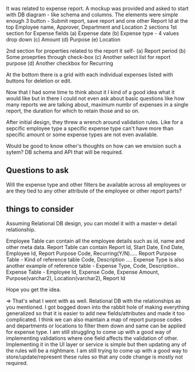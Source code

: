 It was related to expense report. A mockup was provided and asked to start with DB diagram - like schema and columns. The elements were simple enough
3 button - Submit report, save report and one other
Report Id at the top
Employee name, Approver, Department and Location
2 sections
1st section for Expense fields
(a) Expense date
(b) Expense type - 4 values drop down
(c) Amount
(d) Purpose
(e) Location


2nd section for properties related to the report it self-
(a) Report period
(b) Some proeprties through check-box
(c) Another select list for report purpose
(d) Another checkbox for Recurring


At the bottom there is a grid with each individual expenses listed with buttons for deletion or edit.


Now that I had some time to think about it I kind of a good idea what it would like but in there I could not even ask about basic questions like how many reports we are talking about, maximum numbr of expenses in a single report, the duration for which to retain those and so on.


After initial design, they threw a wrench around validation rules. Like for a sepcific employee type a specific expense type can't have more than specific amount or some expense types are not even available.


Would be good to know other's thoughts on how can we envision such a sytem? DB schema and API that will be required.

## Questions to ask
 Will the expense type and other filters be available across all employees or are they tied to any other attribute of the employee or other report parts?


## things to consider

Assuming Relational DB design, you can model it with a master-> detail relationship.


Employee Table can contain all the employee details such as id, name and other meta data.
Report Table can contain Report Id, Start Date, End Date, Employee Id, Report Purpose Code, Recurring(Y/N).....
Report Purpose Table - Kind of reference table Code, Description ....
Expense Type is also another example of reference table - Expense Type, Code, Description..
Expense Table - Employee Id, Expense Code, Expense Amount, Purpose(varchar2), Location(varchar2), Report Id


Hope you get the idea.

=> That's what I went with as well. Relational DB with the relationships as you mentioned. I got bogged down into the rabbit hole of making everything generalized so that it is easier to add new fields/attributes and made it too complicated.
    I think we can also maintain a map of report purpose codes and departments or locations to filter them down and same can be applied for expense type. I am still struggling to come up with a good way of implementing validations where one field affects the validation of other. Implementing it in the UI layer or service is simple but then updating any of the rules will be a nightmare. I am still trying to come up with a good way to store/update/represent these rules so that any code change is mostly not required.
